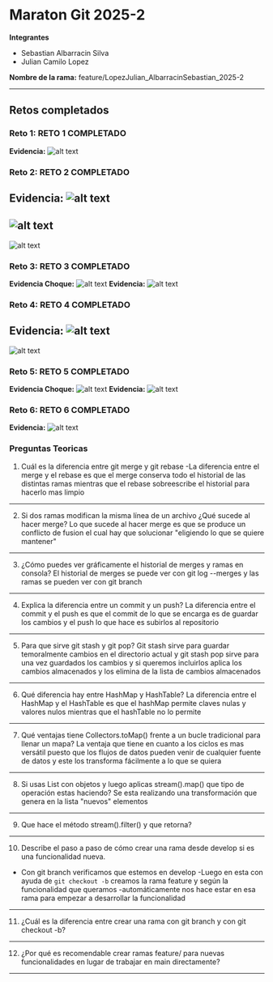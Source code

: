 # Maraton Git 2025-2

**Integrantes**
- Sebastian Albarracin Silva
- Julian Camilo Lopez

**Nombre de la rama:** feature/LopezJulian_AlbarracinSebastian_2025-2 

---

## Retos completados


### Reto 1: RETO 1 COMPLETADO
**Evidencia:** 
![alt text](image.png)


### Reto 2: RETO 2 COMPLETADO
**Evidencia:** 
![alt text](image-8.png)
---
![alt text](image-9.png)
---
![alt text](image-11.png)
### Reto 3: RETO 3 COMPLETADO 
**Evidencia Choque:** 
![alt text](image-2.png)
**Evidencia:** 
![alt text](image-1.png)

### Reto 4: RETO 4 COMPLETADO
**Evidencia:** 
![alt text](image-6.png)
---
![alt text](image-7.png)

### Reto 5: RETO 5 COMPLETADO 
**Evidencia Choque:**
![alt text](image-5.png)
**Evidencia:** 
![alt text](image-4.png)



### Reto 6: RETO 6 COMPLETADO 

**Evidencia:** 
![alt text](image-3.png)


### Preguntas Teoricas

1.	Cuál es la diferencia entre git merge y git rebase
-La diferencia entre el merge y el rebase es que el merge conserva todo el historial de las distintas ramas mientras que el rebase sobreescribe el historial para hacerlo mas limpio 
---
2.	Si dos ramas modifican la misma línea de un archivo ¿Qué sucede al hacer merge?
Lo que sucede al hacer merge es que se produce un conflicto de fusion el cual hay que solucionar "eligiendo lo que se quiere mantener"
---
3.	¿Cómo puedes ver gráficamente el historial de merges y ramas en consola?
El historial de merges se puede ver con git log --merges y las ramas se pueden ver con git branch
---
4.	Explica la diferencia entre un commit y un push?
La diferencia entre el commit y el push es que el commit de lo que se encarga es de guardar los cambios y el push lo que hace es subirlos al repositorio 
---
5.	Para que sirve git stash y git pop?
Git stash sirve para guardar temoralmente cambios en el directorio actual y git stash pop sirve para una vez guardados los cambios y si queremos incluirlos aplica los cambios almacenados y los elimina de la lista de cambios almacenados
---
6.	Qué diferencia hay entre HashMap y HashTable?
La diferencia entre el HashMap y el HashTable es que el hashMap  permite claves nulas y valores nulos mientras que el hashTable no lo permite
---
7.	Qué ventajas tiene Collectors.toMap() frente a un bucle tradicional para llenar un mapa?
La ventaja que tiene en cuanto a los ciclos es mas versátil puesto que los flujos de datos pueden venir de cualquier fuente de datos y este los transforma fácilmente a lo que se quiera
---
8.	Si usas List con objetos y luego aplicas stream().map() que tipo de operación estas haciendo?
Se esta realizando una transformación que genera en la lista "nuevos" elementos
---
9.	Que hace el método stream().filter() y que retorna?
---
10.	 Describe el paso a paso de cómo crear una rama desde develop si es una funcionalidad nueva.
- Con git branch verificamos que estemos en develop 
 -Luego en esta con ayuda de `git checkout -b` creamos la rama feature y según la funcionalidad que queramos
-automáticamente nos hace estar en esa rama para empezar a desarrollar la funcionalidad
---
11.	¿Cuál es la diferencia entre crear una rama con git branch y con git checkout -b?
---
12.	¿Por qué es recomendable crear ramas feature/ para nuevas funcionalidades en lugar de trabajar en main directamente?
---



